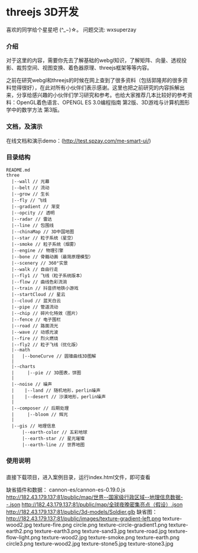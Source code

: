 # threejs 3D开发

喜欢的同学给个星星吧 (^_−)☆。 问题交流: wxsuperzay


### 介绍
对于这里的内容，需要你先去了解基础的webgl知识，了解矩阵、向量、透视投影、裁剪空间、视图变换、着色器原理、threejs框架等等内容。

之前在研究webgl和threejs的时候在网上查到了很多资料（包括郭隆邦的很多资料觉得很好），在此对所有小伙伴们表示感谢。这里也把之前研究的内容拆解出来，分享给感兴趣的小伙伴们学习研究和参考。也给大家推荐几本比较好的参考资料：OpenGL着色语言、OPENGL ES 3.0编程指南 第2版、3D游戏与计算机图形学中的数学方法  第3版。


### 文档，及演示
在线文档和演示demo：(http://test.spzay.com/me-smart-ui/)


### 目录结构
```
README.md
three
  |--wall // 光幕
  |--belt // 流动
  |--grow // 生长
  |--fly // 飞线
  |--gradient // 渐变
  |--opcity // 透明
  |--radar // 雷达
  |--line // 包围线
  |--chinaMap // 3D中国地图
  |--star // 粒子系统（星空）
  |--smoke // 粒子系统（烟雾）
  |--engine // 物理引擎
  |--bone // 骨骼动画（最简原理模型）
  |--scenery // 360°实景
  |--walk // 自由行走
  |--fly1 // 飞线（粒子系统版本）
  |--flow // 曲线色彩流淌
  |--train // 抖音挤地铁小游戏
  |--startCloud // 星云
  |--cloud // 蓝天白云
  |--pipe // 管道流动
  |--chip // 碎片化特效（图片）
  |--fence // 电子围栏
  |--road // 路面流光
  |--wave // 动感光波
  |--fire // 烈火燃烧
  |--fly2 // 粒子飞线（优化版）
  |--math
  |   |--boneCurve // 圆锥曲线3D图解
  |
  |--charts
  |     |--pie // 3D图表，饼图
  |
  |--noise // 噪声
  |    |--land // 随机地形，perlin噪声
  |    |--desert // 沙漠地形，perlin噪声
  |
  |--composer // 后期处理
  |     |--bloom // 辉光
  |
  |--gis // 地理信息
      |--earth-color // 五彩地球
      |--earth-star // 星光璀璨
      |--earth-line // 世界地图
```
 
### 使用说明
### #
直接下载项目，进入案例目录，运行index.html文件，即可查看

缺省插件和数据：
cannon-es/cannon-es-0.19.0.js
http://182.43.179.137:81/public/map/世界--国家级行政区域--地理信息数据--.json
http://182.43.179.137:81/public/map/全球夜晚密集亮点（假设）.json
http://182.43.179.137:81/public/3d-models/Soldier.glb
缺省图：
http://182.43.179.137:81/public/images/texture-gradient-left.png
texture-wood2.jpg
texture-fire.png
circle.png
texture-circle-gradient1.png
texture-earth2.png
texture-earth3.png
texture-sand3.jpg
texture-road.jpg
texture-flow-light.png
texture-wood2.jpg
texture-smoke.png
texture-earth.png
circle3.png
texture-wood2.jpg
texture-stone5.jpg
texture-stone3.jpg